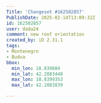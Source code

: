 ```yaml
---
Title: 'Changeset #162502857'
PublishDate: 2025-02-14T13:09:32Z
id: 162502857
user: dada24
comment: new roof orientation
created_by: iD 2.31.1
tags:
- Montenegro
- Budva
bbox:
  min_lon: 18.839884
  min_lat: 42.2883448
  max_lon: 18.8399353
  max_lat: 42.2883839

---
```

